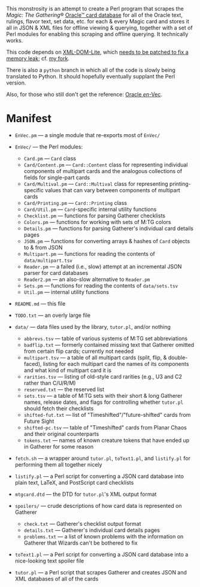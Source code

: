 This monstrosity is an attempt to create a Perl program that scrapes the
_Magic: The Gathering_® [Oracle™ card database](http://gatherer.wizards.com)
for all of the Oracle text, rulings, flavor text, set data, etc. for each &
every Magic card and stores it all in JSON & XML files for offline viewing &
querying, together with a set of Perl modules for enabling this scraping and
offline querying.  It technically works.

This code depends on [XML-DOM-Lite][1], which [needs to be patched to fix a
memory leak][2]; cf. [my fork](https://github.com/jwodder/XML-DOM-Lite).

There is also a `python` branch in which all of the code is slowly being
translated to Python.  It should hopefully eventually supplant the Perl
version.

Also, for those who still don't get the reference: [Oracle _en_-Vec][3].

# Manifest

- `EnVec.pm` — a single module that re-exports most of `EnVec/`

- `EnVec/` — the Perl modules:
    - `Card.pm` — `Card` class
    - `Card/Content.pm` — `Card::Content` class for representing individual
      components of multipart cards and the analogous collections of fields for
      single-part cards
    - `Card/Multival.pm` — `Card::Multival` class for representing
      printing-specific values that can vary between components of multipart
      cards
    - `Card/Printing.pm` — `Card::Printing` class
    - `Card/Util.pm` — `Card`-specific internal utility functions
    - `Checklist.pm` — functions for parsing Gatherer checklists
    - `Colors.pm` — functions for working with sets of M:TG colors
    - `Details.pm` — functions for parsing Gatherer's individual card details
      pages
    - `JSON.pm` — functions for converting arrays & hashes of `Card` objects to
      & from JSON
    - `Multipart.pm` — functions for reading the contents of
      `data/multipart.tsv`
    - `Reader.pm` — a failed (i.e., slow) attempt at an incremental JSON parser
      for card databases
    - `Reader2.pm` — an also-slow alternative to `Reader.pm`
    - `Sets.pm` — functions for reading the contents of `data/sets.tsv`
    - `Util.pm` — internal utility functions

- `README.md` — this file

- `TODO.txt` — an overly large file

- `data/` — data files used by the library, `tutor.pl`, and/or nothing
    - `abbrevs.tsv` — table of various systems of M:TG set abbreviations
    - `badflip.txt` — formerly contained missing text that Gatherer omitted
      from certain flip cards; currently not needed
    - `multipart.tsv` — a table of all multipart cards (split, flip, &
      double-faced), listing for each multipart card the names of its
      components and what kind of multipart card it is
    - `rarities.tsv` — listing of old-style card rarities (e.g., U3 and C2
      rather than C/U/R/M)
    - `reserved.txt` — the reserved list
    - `sets.tsv` — a table of M:TG sets with their short & long Gatherer names,
      release dates, and flags for controlling whether `tutor.pl` should fetch
      their checklists
    - `shifted-fut.txt` — list of "Timeshifted"/"future-shifted" cards from
      Future Sight
    - `shifted-pc.tsv` — table of "Timeshifted" cards from Planar Chaos and
      their original counterparts
    - `tokens.txt` — names of known creature tokens that have ended up in
      Gatherer for some reason

- `fetch.sh` — a wrapper around `tutor.pl`, `toText1.pl`, and `listify.pl` for
  performing them all together nicely

- `listify.pl` — a Perl script for converting a JSON card database into plain
  text, LaTeX, and PostScript card checklists

- `mtgcard.dtd` — the DTD for `tutor.pl`'s XML output format

- `spoilers/` — crude descriptions of how card data is represented on Gatherer
    - `check.txt` — Gatherer's checklist output format
    - `details.txt` — Gatherer's individual card details pages
    - `problems.txt` — a list of known problems with the information on
      Gatherer that Wizards can't be bothered to fix

- `toText1.pl` — a Perl script for converting a JSON card database into a
  nice-looking text spoiler file

- `tutor.pl` — a Perl script that scrapes Gatherer and creates JSON and XML
  databases of all of the cards

[1]: http://search.cpan.org/~rhundt/XML-DOM-Lite-0.15/
[2]: https://rt.cpan.org/Public/Bug/Display.html?id=73337
[3]: http://gatherer.wizards.com/Pages/Card/Details.aspx?multiverseid=4889
